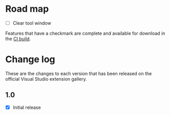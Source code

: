 # Road map

- [ ] Clear tool window

Features that have a checkmark are complete and available for
download in the
[CI build](http://vsixgallery.com/extension/34f00824-cb6a-4bc1-a27d-7375239cdd2f/).

# Change log

These are the changes to each version that has been released
on the official Visual Studio extension gallery.


## 1.0

- [x] Initial release